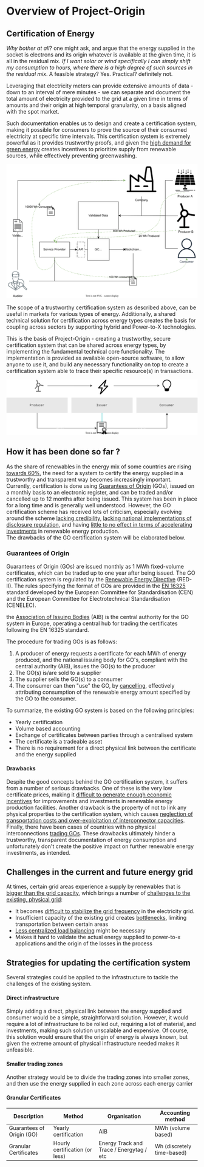 # Overview of Project-Origin

## Certification of Energy
_Why bother at all_? one might ask, and argue that the energy supplied in the socket is electrons and its origin whatever is available at the given time, it is all in the residual mix. _If I want solar or wind specifically I can simply shift my consumption to hours, where there is a high degree of such sources in the residual mix_.  A feasible strategy? Yes. Practical? definitely not.

Leveraging that electricity meters can provide extensive amounts of data - down to an interval of mere minutes - we can separate and document the total amount of electricity provided to the grid at a given time in terms of amounts and their origin at high temporal granularity, on a basis aligned with the spot market. 

Such documentation enables us to design and create a certification system, making it possible for consumers to prove the source of their consumed electricity at specific time intervals. 
This certification system is extremely powerful as it provides trustworthy proofs, and given the [high demand for green energy](https://www2.deloitte.com/content/dam/Deloitte/us/Documents/energy-resources/us-eri-renewable-energy-outlook-2023.pdf) creates incentives to prioritize supply from renewable sources, while effectively preventing greenwashing. 

![](overview.drawio.svg)

The scope of a trustworthy certification system as described above, can be useful in markets for various types of  energy. Additionally, a shared technical solution for certification across energy types creates the basis for coupling across sectors by supporting hybrid and Power-to-X technologies.

This is the basis of Project-Origin - creating a trustworthy, secure certification system that can be shared across energy types, by implementing the fundamental technical core functionality. 
The implementation is provided as available open-source software, to allow anyone to use it, and build any necessary functionality on top to create a certification system able to trace their specific resource(s) in transactions.   

![](GCvalue.drawio.svg)


## How it has been done so far ?
As the share of renewables in the energy mix of some countries are rising [towards 60%](https://energinet.dk/media/2l5jt3lp/%C3%A5ret-der-gik-2022-i-el-og-gas.pdf), the need for a system to certify the energy supplied in a trustworthy and transparent way becomes increasingly important. 
Currently, certification is done using [Guarantees of Origin](https://en.energinet.dk/Energy-data/Guarantees-of-origin-el-gas-hydrogen/) (GOs), issued on a monthly basis to an electronic register, and can be traded and/or cancelled up to 12 months after being issued. 
This system has been in place for a long time and is generally well understood. 
However, the GO certification scheme has received lots of criticism, especially evolving around the scheme [lacking credibility](https://ieeexplore.ieee.org/abstract/document/5311433), [lacking national implementations of disclosure regulation](https://www.oeko.de/fileadmin/oekodoc/Reliable-Disclosure-in-Europe-Status-Improvements-and-Perspectives.pdf), and having [little to no effect in terms of accelerating investments](https://akjournals.com/view/journals/204/41/4/article-p487.xml?body=contentsummary-24716) in renewable energy production.  
The drawbacks of the GO certification system will be elaborated below. 

### Guarantees of Origin
Guarantees of Origin (GOs) are issued monthly as 1 MWh fixed-volume certificates, which can be traded up to one year after being issued. 
The GO certification system is regulated by the [Renewable Energy Directive](https://energy.ec.europa.eu/topics/renewable-energy/renewable-energy-directive-targets-and-rules/renewable-energy-directive_en) (RED-II).
The rules specifying the format of GOs are provided in the [EN 16325](https://standards.globalspec.com/std/9969735/EN%2016325) standard developed by the European Committee for Standardisation (CEN) and the European Committee for Electrotechnical Standardisation (CENELEC). 

the [Association of Issuing Bodies](https://www.aib-net.org/) (AIB) is the central authority for the GO system in Europe, operating a central hub for trading the certificates following the EN 16325 standard. 

The procedure for trading GOs is as follows:

1. A producer of energy requests a certificate for each MWh of energy produced, and the national issuing body for GO's, compliant with the central authority (AIB), issues the GO(s) to the producer
2. The GO(s) is/are sold to a supplier
3. The supplier sells the GO(s) to a consumer
4. The consumer can then "use" the GO, by [cancelling](https://en.energinet.dk/Energy-data/Guarantees-of-origin-el-gas-hydrogen/#accordion-cancellation), effectively attributing consumption of the renewable energy amount specified by the GO to the consumer.

To summarize, the existing GO system is based on the following principles:
- Yearly certification
- Volume based accounting
- Exchange of certificates between parties through a centralised system 
- The certificate is a tradeable asset
- There is no requirement for a direct physical link between the certificate and the energy supplied

#### Drawbacks
Despite the good concepts behind the GO certification system, it suffers from a number of serious drawbacks. One of these is the very low certificate prices, making it [difficult to generate enough economic incentives](https://www.sciencedirect.com/science/article/abs/pii/S0301421504002423) for improvements and investments in renewable energy production facilities. Another drawback is the property of not to link any physical properties to the certification system, which causes [neglection of transportation costs and over-exploitation of interconnector capacities](https://www.sciencedirect.com/science/article/abs/pii/S0301421516302889). Finally, there have been cases of countries with no physical interconnections [trading GOs](https://akjournals.com/view/journals/204/41/4/article-p487.xml?body=contentsummary-24716). These drawbacks ultimately hinder a trustworthy, transparent documentation of energy consumption and unfortunately don't create the positive impact on further renewable energy investments, as intended.  


## Challenges in the current and future energy grid
At times, certain grid areas experience a supply by renewables that is [bigger than the grid capacity](https://www.caiso.com/documents/curtailmentfastfacts.pdf), which brings a number of [challenges to the existing, physical grid](https://www.rff.org/publications/explainers/renewables-101-integrating-renewables/): 

- It becomes [difficult to stabilize the grid frequency](https://www.engineering.com/story/grid-frequency-stability-and-renewable-power) in the electricity grid.
- Insufficient capacity of the existing grid creates [bottlenecks](https://www.zerohedge.com/energy/grid-bottlenecks-could-derail-europes-renewable-energy-boom), limiting transportation between certain areas 
- [Less centralized load balancing](https://research.rug.nl/en/publications/local-balancing-of-the-electricity-grid-in-a-renewable-municipali) might be necessary 
- Makes it hard to validate the actual energy supplied to power-to-x applications and the origin of the losses in the process


## Strategies for updating the certification system
Several strategies could be applied to the infrastructure to tackle the challenges of the existing system. 

#### Direct infrastructure
Simply adding a direct, physical link between the energy supplied and consumer would be a simple, straightforward solution. 
However, it would require a lot of infrastructure to be rolled out, requiring a lot of material, and investments, making such solution unscalable and expensive. 
Of course, this solution would ensure that the origin of energy is always known, but given the extreme amount of physical infrastructure needed makes it unfeasible.

#### Smaller trading zones
Another strategy would be to divide the trading zones into smaller zones, and then use the energy supplied in each zone across each energy carrier 

#### Granular Certificates

| Description | Method | Organisation | Accounting method |
| --- | --- | --- | --- |
| Guarantees of Origin (GO) | Yearly certification | AIB | MWh (volume based) |
| Granular Certificates | Hourly certification (or less) | Energy Track and Trace / Energytag / etc | Wh (discretely time-based) |


